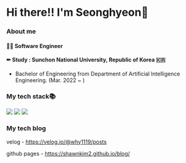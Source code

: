 <h1> Hi there!! I'm Seonghyeon👋 </h1>

</a>

### About me
#### 👨‍💻 Software Engineer

#### ✏ Study : Sunchon National University, Republic of Korea 🇰🇷
- Bachelor of Engineering from Department of Artificial Intelligence Engineering. (Mar. 2022 ~ )

</a>

### My tech stack📚
<div align=left> 
  <img src="https://img.shields.io/badge/java-007396?style=for-the-badge&logo=java&logoColor=white">
  <img src="https://img.shields.io/badge/c-00599C?style=for-the-badge&logo=c%2B%2B&logoColor=white">
  <img src="https://img.shields.io/badge/python-3776AB?style=for-the-badge&logo=python&logoColor=white">

</a>

### My tech blog
velog - https://velog.io/@why1119/posts

github pages - https://shawnkim2.github.io/blog/
